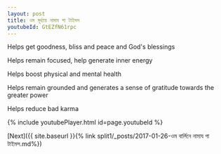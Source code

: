 ```yaml
---
layout: post
title: ওম মূর্ধ্যায় নামায গা টাইমস
youtubeId: GtEZfN61rpc
---
```

 
 
Helps get goodness, bliss and peace and God's blessings
 
Helps remain focused, help generate inner energy 
 
Helps boost physical and mental health 
 
Helps remain grounded and generates a sense of gratitude towards the greater power 
 
Helps reduce bad karma
 
 
 
 


{% include youtubePlayer.html id=page.youtubeId %}
 
[Next]({{ site.baseurl }}{% link  split1/_posts/2017-01-26-ওম বার্লিনে নামায গা টাইমস.md%})
 

